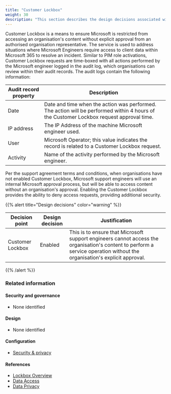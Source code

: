 ```yaml
---
title: "Customer Lockbox"
weight: 30
description: "This section describes the design decisions associated with Customer Lockbox for system(s) built using ASD's Blueprint for Secure Cloud."
---
```


Customer Lockbox is a means to ensure Microsoft is restricted from accessing an organisation's content without explicit approval from an authorised organisation representative. The service is used to address situations where Microsoft Engineers require access to client data within Microsoft 365 to resolve an incident. Similar to PIM role activations, Customer Lockbox requests are time-boxed with all actions performed by the Microsoft engineer logged in the audit log, which organisations can review within their audit records. The audit logs contain the following information:

| Audit record property | Description                                                                                                                             |
| --------------------- | --------------------------------------------------------------------------------------------------------------------------------------- |
| Date                  | Date and time when the action was performed. The action will be performed within 4 hours of the Customer Lockbox request approval time. |
| IP address            | The IP Address of the machine Microsoft engineer used.                                                                                  |
| User                  | Microsoft Operator; this value indicates the record is related to a Customer Lockbox request.                                           |
| Activity              | Name of the activity performed by the Microsoft engineer.                                                                               |

Per the support agreement terms and conditions, when organisations have not enabled Customer Lockbox, Microsoft support engineers will use an internal Microsoft approval process, but will be able to access content without an organisation's approval. Enabling the Customer Lockbox provides the ability to deny access requests, providing additional security.

{{% alert title="Design decisions" color="warning" %}}

| Decision point   | Design decision | Justification                                                                                                                                                            |
| ---------------- | --------------- | ------------------------------------------------------------------------------------------------------------------------------------------------------------------------ |
| Customer Lockbox | Enabled         | This is to ensure that Microsoft support engineers cannot access the organisation's content to perform a service operation without the organisation's explicit approval. |

{{% /alert %}}

### Related information

#### Security and governance

- None identified

#### Design

- None identified

#### Configuration

- [Security & privacy](/configuration/microsoft-365/settings/security-and-privacy)

#### References

- [Lockbox Overview](https://docs.microsoft.com/microsoft-365/compliance/customer-lockbox-requests)
- [Data Access](https://www.microsoft.com/trust-center/privacy/data-access)
- [Data Privacy](https://view.officeapps.live.com/op/view.aspx?src=https%3A%2F%2Fquery.prod.cms.rt.microsoft.com%2Fcms%2Fapi%2Fam%2Fbinary%2FRWDpgU&wdOrigin=BROWSELINK)
